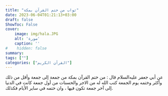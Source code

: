 ```yaml
---
title: "ثواب من ختم القرآن بمكة"
date: 2023-06-04T01:21:13+03:00
draft: false
ShowToc: False
cover:
    image: img/hala.JPG
    alt: 'صورة'
    caption: ''
#    hidden: false
summary: 
tags: [""]
categories: ["القرآن الكريم"]
---
```

عن أبي جعفر عليه‌السلام قال : من ختم القرآن بمكة
من جمعة إلى جمعة وأقل من ذلك وأكثر وختمه يوم الجمعة كتب الله
له من الاجر والحسنات من أول جمعة كانت في الدنيا إلى آخر جمعة
تكون فيها ، وان ختمه في ساير الأيام فكذلك.

